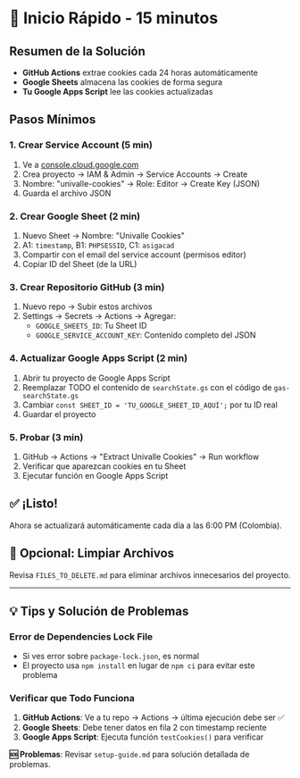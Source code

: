 # 🚀 Inicio Rápido - 15 minutos

## Resumen de la Solución
- **GitHub Actions** extrae cookies cada 24 horas automáticamente
- **Google Sheets** almacena las cookies de forma segura
- **Tu Google Apps Script** lee las cookies actualizadas

## Pasos Mínimos

### 1. Crear Service Account (5 min)
1. Ve a [console.cloud.google.com](https://console.cloud.google.com)
2. Crea proyecto → IAM & Admin → Service Accounts → Create
3. Nombre: "univalle-cookies" → Role: Editor → Create Key (JSON)
4. Guarda el archivo JSON

### 2. Crear Google Sheet (2 min)
1. Nuevo Sheet → Nombre: "Univalle Cookies"
2. A1: `timestamp`, B1: `PHPSESSID`, C1: `asigacad`
3. Compartir con el email del service account (permisos editor)
4. Copiar ID del Sheet (de la URL)

### 3. Crear Repositorio GitHub (3 min)
1. Nuevo repo → Subir estos archivos
2. Settings → Secrets → Actions → Agregar:
   - `GOOGLE_SHEETS_ID`: Tu Sheet ID
   - `GOOGLE_SERVICE_ACCOUNT_KEY`: Contenido completo del JSON

### 4. Actualizar Google Apps Script (2 min)
1. Abrir tu proyecto de Google Apps Script
2. Reemplazar TODO el contenido de `searchState.gs` con el código de `gas-searchState.gs`
3. Cambiar `const SHEET_ID = 'TU_GOOGLE_SHEET_ID_AQUÍ';` por tu ID real
4. Guardar el proyecto

### 5. Probar (3 min)
1. GitHub → Actions → "Extract Univalle Cookies" → Run workflow
2. Verificar que aparezcan cookies en tu Sheet
3. Ejecutar función en Google Apps Script

## ✅ ¡Listo!
Ahora se actualizará automáticamente cada día a las 6:00 PM (Colombia).

## 🧹 Opcional: Limpiar Archivos

Revisa `FILES_TO_DELETE.md` para eliminar archivos innecesarios del proyecto.

---

## 💡 Tips y Solución de Problemas

### Error de Dependencies Lock File
- Si ves error sobre `package-lock.json`, es normal 
- El proyecto usa `npm install` en lugar de `npm ci` para evitar este problema

### Verificar que Todo Funciona
1. **GitHub Actions**: Ve a tu repo → Actions → última ejecución debe ser ✅
2. **Google Sheets**: Debe tener datos en fila 2 con timestamp reciente  
3. **Google Apps Script**: Ejecuta función `testCookies()` para verificar

**🆘 Problemas**: Revisar `setup-guide.md` para solución detallada de problemas. 